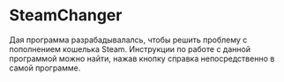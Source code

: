 # SteamChanger

Дая программа разрабадывалалсь, чтобы решить проблему с пополнением кошелька Steam. Инструкции по работе с данной программой можно найти, нажав кнопку справка непосредственно в самой программе.

